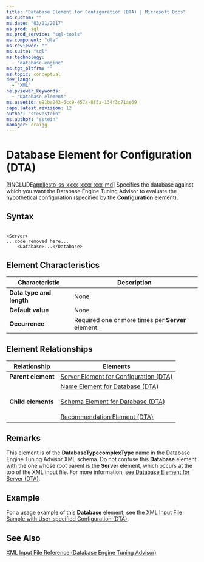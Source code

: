 ```yaml
---
title: "Database Element for Configuration (DTA) | Microsoft Docs"
ms.custom: ""
ms.date: "03/01/2017"
ms.prod: sql
ms.prod_service: "sql-tools"
ms.component: "dta"
ms.reviewer: ""
ms.suite: "sql"
ms.technology: 
  - "database-engine"
ms.tgt_pltfrm: ""
ms.topic: conceptual
dev_langs: 
  - "XML"
helpviewer_keywords: 
  - "Database element"
ms.assetid: e91ba243-6cc9-457a-8f5a-134f3c71ae69
caps.latest.revision: 12
author: "stevestein"
ms.author: "sstein"
manager: craigg
---
```

# Database Element for Configuration (DTA)
[!INCLUDE[appliesto-ss-xxxx-xxxx-xxx-md](../../includes/appliesto-ss-xxxx-xxxx-xxx-md.md)]
  Specifies the database against which you want the Database Engine Tuning Advisor to evaluate the hypothetical configuration (specified by the **Configuration** element).  
  
## Syntax  
  
```  
  
<Server>  
...code removed here...  
    <Database>...</Database>  
```  
  
## Element Characteristics  
  
|Characteristic|Description|  
|--------------------|-----------------|  
|**Data type and length**|None.|  
|**Default value**|None.|  
|**Occurrence**|Required one or more times per **Server** element.|  
  
## Element Relationships  
  
|Relationship|Elements|  
|------------------|--------------|  
|**Parent element**|[Server Element for Configuration &#40;DTA&#41;](../../tools/dta/server-element-for-configuration-dta.md)|  
|**Child elements**|[Name Element for Database &#40;DTA&#41;](../../tools/dta/name-element-for-database-dta.md)<br /><br /> [Schema Element for Database &#40;DTA&#41;](../../tools/dta/schema-element-for-database-dta.md)<br /><br /> [Recommendation Element &#40;DTA&#41;](../../tools/dta/recommendation-element-dta.md)|  
  
## Remarks  
 This element is of the **DatabaseTypecomplexType** name in the Database Engine Tuning Advisor XML schema. Do not confuse this **Database** element with the one whose root parent is the **Server** element, which occurs at the top of the XML input file. For more information, see [Database Element for Server &#40;DTA&#41;](../../tools/dta/database-element-for-server-dta.md).  
  
## Example  
 For a usage example of this **Database** element, see the [XML Input File Sample with User-specified Configuration &#40;DTA&#41;](../../tools/dta/xml-input-file-sample-with-user-specified-configuration-dta.md).  
  
## See Also  
 [XML Input File Reference &#40;Database Engine Tuning Advisor&#41;](../../tools/dta/xml-input-file-reference-database-engine-tuning-advisor.md)  
  
  
